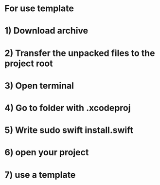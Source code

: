 # For use template
# 1) Download archive
# 2) Transfer the unpacked files to the project root
# 3) Open terminal 
# 4) Go to folder with .xcodeproj
# 5) Write sudo swift install.swift
# 6) open your project
# 7) use a template
